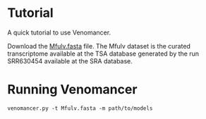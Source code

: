 Tutorial
========

A quick tutorial to use Venomancer.

Download the [Mfulv.fasta]() file. The Mfulv dataset is the curated transcriptome available at the TSA database generated by the run SRR630454 available at the SRA database.


Running Venomancer
==================

```
venomancer.py -t Mfulv.fasta -m path/to/models
```
